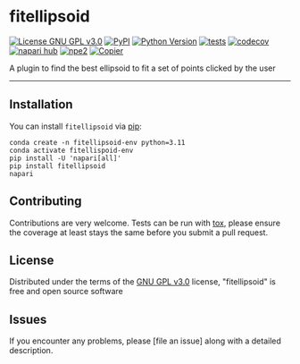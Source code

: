 # fitellipsoid

[![License GNU GPL v3.0](https://img.shields.io/pypi/l/fitellipsoid.svg?color=green)](https://github.com/pierre-weiss/fitellipsoid/raw/main/LICENSE)
[![PyPI](https://img.shields.io/pypi/v/fitellipsoid.svg?color=green)](https://pypi.org/project/fitellipsoid)
[![Python Version](https://img.shields.io/pypi/pyversions/fitellipsoid.svg?color=green)](https://python.org)
[![tests](https://github.com/pierre-weiss/fitellipsoid/workflows/tests/badge.svg)](https://github.com/pierre-weiss/fitellipsoid/actions)
[![codecov](https://codecov.io/gh/pierre-weiss/fitellipsoid/branch/main/graph/badge.svg)](https://codecov.io/gh/pierre-weiss/fitellipsoid)
[![napari hub](https://img.shields.io/endpoint?url=https://api.napari-hub.org/shields/fitellipsoid)](https://napari-hub.org/plugins/fitellipsoid)
[![npe2](https://img.shields.io/badge/plugin-npe2-blue?link=https://napari.org/stable/plugins/index.html)](https://napari.org/stable/plugins/index.html)
[![Copier](https://img.shields.io/endpoint?url=https://raw.githubusercontent.com/copier-org/copier/master/img/badge/badge-grayscale-inverted-border-purple.json)](https://github.com/copier-org/copier)

A plugin to find the best ellipsoid to fit a set of points clicked by the user

----------------------------------

<!--
Don't miss the full getting started guide to set up your new package:
https://github.com/napari/napari-plugin-template#getting-started

and review the napari docs for plugin developers:
https://napari.org/stable/plugins/index.html
-->

## Installation

You can install `fitellipsoid` via [pip]:

    conda create -n fitellipsoid-env python=3.11
    conda activate fitellispoid-env
    pip install -U 'napari[all]'
    pip install fitellipsoid
    napari

## Contributing

Contributions are very welcome. Tests can be run with [tox], please ensure
the coverage at least stays the same before you submit a pull request.

## License

Distributed under the terms of the [GNU GPL v3.0] license,
"fitellipsoid" is free and open source software

## Issues

If you encounter any problems, please [file an issue] along with a detailed description.

[napari]: https://github.com/napari/napari
[copier]: https://copier.readthedocs.io/en/stable/
[@napari]: https://github.com/napari
[MIT]: http://opensource.org/licenses/MIT
[BSD-3]: http://opensource.org/licenses/BSD-3-Clause
[GNU GPL v3.0]: http://www.gnu.org/licenses/gpl-3.0.txt
[GNU LGPL v3.0]: http://www.gnu.org/licenses/lgpl-3.0.txt
[Apache Software License 2.0]: http://www.apache.org/licenses/LICENSE-2.0
[Mozilla Public License 2.0]: https://www.mozilla.org/media/MPL/2.0/index.txt
[napari-plugin-template]: https://github.com/napari/napari-plugin-template

[napari]: https://github.com/napari/napari
[tox]: https://tox.readthedocs.io/en/latest/
[pip]: https://pypi.org/project/pip/
[PyPI]: https://pypi.org/
